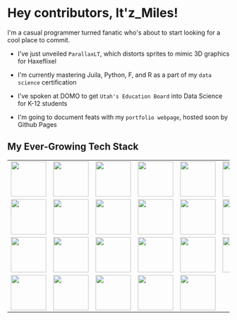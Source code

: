 
# Hey contributors, It'z_Miles! 

I'm a casual programmer turned fanatic who's about to start looking for a cool place to commit.

* I've just unveiled `ParallaxLT`, which distorts sprites to mimic 3D graphics for Haxeflixel

* I'm currently mastering Juila, Python, F, and R as a part of my `data science` certification

* I've spoken at DOMO to get `Utah's Education Board` into Data Science for  K-12 students

* I'm going to document feats with my `portfolio webpage`, hosted soon by Github Pages

<h2>My Ever-Growing Tech Stack</h2>

<table>
  <tr>
    <td><img src="https://user-images.githubusercontent.com/95124554/191063284-1381c6be-38db-4d61-915e-1703009843b9.svg" width="80px"></td>
    <td><img src="https://user-images.githubusercontent.com/95124554/191063288-7796e55e-5ed3-4d11-8fa8-d93ee102b58b.svg" width="80px"></td>
    <td><img src="https://user-images.githubusercontent.com/95124554/191063293-b7c76e95-cebf-4c4b-b158-a24715c6b0f2.svg" width="80px"></td>
    <td><img src="https://user-images.githubusercontent.com/95124554/191063294-45b4eaf9-9019-4293-9a34-2bac5a5f6c8f.svg" width="80px"></td>
    <td><img src="https://user-images.githubusercontent.com/95124554/191063295-5bf51753-cd13-4a09-b734-1e8f8da38780.svg" width="80px"></td>
    <td><img src="https://user-images.githubusercontent.com/95124554/191063298-8e808d28-0a7f-46a1-a859-29e00c43c3c2.svg" width="80px"></td>
  </tr>
  <tr>
    <td><img src="https://user-images.githubusercontent.com/95124554/191063303-3512cc5c-9cb7-4206-9943-556764652d3f.svg" width="80px"></td>
    <td><img src="https://user-images.githubusercontent.com/95124554/191063307-965fb282-27f4-4384-a49d-cd00f32e0f5b.svg" width="80px"></td>
    <td><img src="https://user-images.githubusercontent.com/95124554/191063309-f98d13cf-f257-4a6d-8fbc-5ba661829671.svg" width="80px"></td>
    <td><img src="https://upload.wikimedia.org/wikipedia/commons/3/38/Jupyter_logo.svg" height="80px"></td>
    <td><img src="https://www.r-project.org/logo/Rlogo.svg" width="80px"></td>
    <td><img src="https://upload.wikimedia.org/wikipedia/commons/9/9a/Visual_Studio_Code_1.35_icon.svg" width="80px"></td>
  </tr>
  <tr>
    <td><img src="https://i.imgur.com/nYPi7RB.png" width="80px"></td>
    <td><img src="https://user-images.githubusercontent.com/95124554/191087697-da536393-9993-4aea-bc8b-a1a2d7021b92.png" width="80px"></td>
    <td><img src="https://upload.wikimedia.org/wikipedia/en/d/d8/C4D_Logo.png" width="80px"></td>
    <td><img src="https://avatars3.githubusercontent.com/u/684879?s=400&amp;v=4" width="80px"></td>
    <td><img src="https://git-scm.com/images/logos/downloads/Git-Icon-1788C.png" width="80px"></td>
    <td><img src="https://pixlr.com/favicon.svg" width="80px"></td>
  </tr>
  <tr>
    <td><img src="https://upload.wikimedia.org/wikipedia/commons/thumb/5/53/Audacity.svg/1024px-Audacity.svg.png" width="80px"></td>
    <td><img src="https://upload.wikimedia.org/wikipedia/commons/thumb/4/40/Adobe_Premiere_Pro_CC_icon.svg/2101px-Adobe_Premiere_Pro_CC_icon.svg.png" width="80px"></td>
    <td><img src="https://static.techspot.com/images2/downloads/topdownload/2021/04/2021-04-07-ts3_thumbs-8ba.png" width="80px"></td>
    <td><img src="https://upload.wikimedia.org/wikipedia/commons/1/15/LMMS_logo.svg" width="80px"></td>
    <td><img src="https://upload.wikimedia.org/wikipedia/commons/4/45/The_GIMP_icon_-_gnome.svg" width="80px"></td>
  </tr>
</table>

<!--
<h2>Some of my Public Statistics</h2>

| ![Top Langs](https://github-readme-stats.vercel.app/api/top-langs/?username=itz-miles&layout=compact&show_icons=true&title_color=fff&icon_color=79ff97&text_color=C9D1D9&bg_color=21262D&count_private=true) | ![](https://komarev.com/ghpvc/?username=itz-miles&label=PROFILE+VIEWS:&style=flat-square) <br> ![YouTube Channel Subscribers](https://img.shields.io/youtube/channel/subscribers/UCiJn3MxuIm8299uy34kTLHQ?label=YOUTUBE%20SUBSCRIBERS&style=flat-square) <br> ![Twitter Follow](https://img.shields.io/twitter/follow/Itz_MilesDev?color=%2300ccff&label=FOLLOW%20%40It%27zMilesDev&logo=twitter&logoColor=%2300ccff&style=flat-square) <br> ![GitHub followers](https://img.shields.io/github/followers/Itz-Miles?color=ffffff&label=FOLLOW%20Itz-Miles&logo=github&logoColor=ffffff&style=flat-square) |
| :---: | :---: |
| Top Languages | My Socials |
-->
